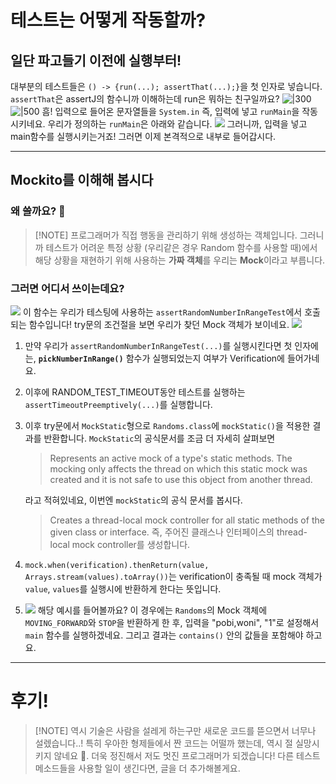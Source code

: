 # 테스트는 어떻게 작동할까?
## 일단 파고들기 이전에 실행부터!
대부분의 테스트들은 `() -> {run(...); assertThat(...);}`을 첫 인자로 넣습니다. `assertThat`은 assertJ의 함수니까 이해하는데 run은 뭐하는 친구일까요?
![|300](https://i.imgur.com/IC4bFRb.png)
![|500](https://i.imgur.com/gX1PHpg.png)
흠! 입력으로 들어온 문자열들을 `System.in` 즉, 입력에 넣고 `runMain`을 작동시키네요. 우리가 정의하는 `runMain`은 아래와 같습니다. 
![](https://i.imgur.com/q5lTDkX.png)
그러니까, 입력을 넣고 main함수를 실행시키는거죠! 그러면 이제 본격적으로 내부로 들어갑시다.

---
## Mockito를 이해해 봅시다
### 왜 쓸까요? 🧐
> [!NOTE] 프로그래머가 직접 행동을 관리하기 위해 생성하는 객체입니다.
> 그러니까 테스트가 어려운 특정 상황 (우리같은 경우 Random 함수를 사용할 때)에서 해당 상황을 재현하기 위해 사용하는 **가짜 객체**를 우리는 **Mock**이라고 부릅니다.

### 그러면 어디서 쓰이는데요?
![](https://i.imgur.com/cazwT7I.png)
이 함수는 우리가 테스팅에 사용하는 `assertRandomNumberInRangeTest`에서 호출되는 함수입니다! try문의 조건절을 보면 우리가 찾던 Mock 객체가 보이네요.
![](https://i.imgur.com/rD8P87U.png)
1. 만약 우리가 `assertRandomNumberInRangeTest(...)`를 실행시킨다면 첫 인자에는, **`pickNumberInRange()`** 함수가 실행되었는지 여부가 Verification에 들어가네요. 
2. 이후에 RANDOM_TEST_TIMEOUT동안 테스트를 실행하는 `assertTimeoutPreemptively(...)`를 실행합니다.
3. 이후 try문에서 `MockStatic`형으로 `Randoms.class`에 `mockStatic()`을 적용한 결과를 반환합니다. `MockStatic`의 공식문서를 조금 더 자세히 살펴보면
   >Represents an active mock of a type's static methods. The mocking only affects the thread on which this static mock was created and it is not safe to use this object from another thread.
   
   라고 적혀있네요, 이번엔 `mockStatic`의 공식 문서를 봅시다.
   > Creates a thread-local mock controller for all static methods of the given class or interface.
   > 즉, 주어진 클래스나 인터페이스의 thread-local mock controller를 생성합니다.
   
4. `mock.when(verification).thenReturn(value, Arrays.stream(values).toArray())`는 verification이 충족될 때 mock 객체가 `value`, `values`를 실행시에 반환하게 한다는 뜻입니다.
5. ![](https://i.imgur.com/DEHSVkm.png)
   해당 예시를 들어볼까요? 
   이 경우에는 `Randoms`의 Mock 객체에 `MOVING_FORWARD`와 `STOP`을 반환하게 한 후, 입력을 "pobi,woni", "1"로 설정해서 `main` 함수를 실행하겠네요. 그리고 결과는 `contains()` 안의 값들을 포함해야 하고요. 

---
# 후기!
> [!NOTE] 역시 기술은 사람을 설레게 하는구만
> 새로운 코드를 뜯으면서 너무나 설렜습니다..! 특히 우아한 형제들에서 짠 코드는 어떨까 했는데, 역시 절 실망시키지 않네요 🥰. 더욱 정진해서 저도 멋진 프로그래머가 되겠습니다! 다른 테스트 메소드들을 사용할 일이 생긴다면, 글을 더 추가해볼게요.

